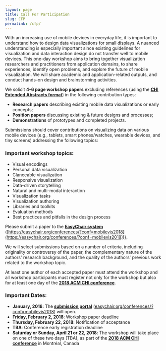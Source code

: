 ```yaml
---
layout: page
title: Call For Participation
slug: CFP
permalink: /cfp/
---
```


With an increasing use of mobile devices in everyday life, it is important to understand how to design data visualizations for small displays. A nuanced understanding is especially important since existing guidelines for visualization and data interaction design do not transfer well to mobile devices. This one-day workshop aims to bring together visualization researchers and practitioners from application domains, to share experiences, identify open problems, and explore the future of mobile visualization. We will share academic and application-related outputs, and conduct hands-on design and brainstorming activities. 

We solicit **4-6 page workshop papers** excluding references (using the **[CHI Extended Abstracts format](https://chi2018.acm.org/chi-proceedings-format/)**) in the following contribution types:
- **Research papers** describing existing mobile data visualizations or early concepts;
- **Position papers** discussing existing & future designs and processes;
- **Demonstrations** of prototypes and completed projects.

Submissions should cover contributions on visualizing data on various mobile devices (e.g., tablets, smart phones/watches, wearable devices, and tiny screens) addressing the following topics: 
### Important workshop topics:
- Visual encodings
- Personal data visualization 
- Glanceable visualization
- Responsive visualization
- Data-driven storytelling
- Natural and multi-modal interaction
- Visualization tasks
- Visualization authoring
- Libraries and toolkits
- Evaluation methods
- Best practices and pitfalls in the design process

Please submit a paper to the **[EasyChair system](https://easychair.org/conferences/?conf=mobilevis2018)** ([https://easychair.org/conferences/?conf=mobilevis2018](https://easychair.org/conferences/?conf=mobilevis2018))}.

We will select submissions based on a number of criteria, including originality or controversy of the paper, the complementary nature of the authors' research background, and the quality of the authors' previous work related to the workshop topic.

At least one author of each accepted paper must attend the workshop and all workshop participants must register not only for the workshop but also for at least one day of the **[2018 ACM CHI conference](https://chi2018.acm.org/)**. 

### Important Dates:
- **January, 2018**: The **[submission portal](https://easychair.org/conferences/?conf=mobilevis2018)** ([easychair.org/conferences/?conf=mobilevis2018](https://easychair.org/conferences/?conf=mobilevis2018)) will open. 
- **Friday, February 2, 2018**: Workshop paper deadline
- **Thursday, February 22, 2018**: Notification of acceptance
- **TBA**: Conference early registration deadline 
- **Saturday or Sunday, April 21 or 22, 2018**: The workshop will take place on one of these two days (TBA), as part of the **[2018 ACM CHI conference](https://chi2018.acm.org/)** in Montréal, Canada 